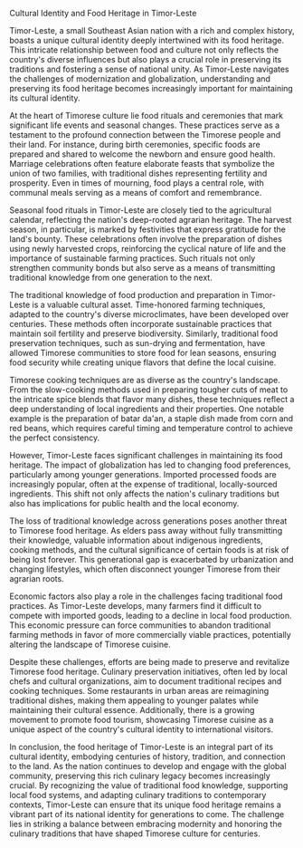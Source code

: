 Cultural Identity and Food Heritage in Timor-Leste

Timor-Leste, a small Southeast Asian nation with a rich and complex history, boasts a unique cultural identity deeply intertwined with its food heritage. This intricate relationship between food and culture not only reflects the country's diverse influences but also plays a crucial role in preserving its traditions and fostering a sense of national unity. As Timor-Leste navigates the challenges of modernization and globalization, understanding and preserving its food heritage becomes increasingly important for maintaining its cultural identity.

At the heart of Timorese culture lie food rituals and ceremonies that mark significant life events and seasonal changes. These practices serve as a testament to the profound connection between the Timorese people and their land. For instance, during birth ceremonies, specific foods are prepared and shared to welcome the newborn and ensure good health. Marriage celebrations often feature elaborate feasts that symbolize the union of two families, with traditional dishes representing fertility and prosperity. Even in times of mourning, food plays a central role, with communal meals serving as a means of comfort and remembrance.

Seasonal food rituals in Timor-Leste are closely tied to the agricultural calendar, reflecting the nation's deep-rooted agrarian heritage. The harvest season, in particular, is marked by festivities that express gratitude for the land's bounty. These celebrations often involve the preparation of dishes using newly harvested crops, reinforcing the cyclical nature of life and the importance of sustainable farming practices. Such rituals not only strengthen community bonds but also serve as a means of transmitting traditional knowledge from one generation to the next.

The traditional knowledge of food production and preparation in Timor-Leste is a valuable cultural asset. Time-honored farming techniques, adapted to the country's diverse microclimates, have been developed over centuries. These methods often incorporate sustainable practices that maintain soil fertility and preserve biodiversity. Similarly, traditional food preservation techniques, such as sun-drying and fermentation, have allowed Timorese communities to store food for lean seasons, ensuring food security while creating unique flavors that define the local cuisine.

Timorese cooking techniques are as diverse as the country's landscape. From the slow-cooking methods used in preparing tougher cuts of meat to the intricate spice blends that flavor many dishes, these techniques reflect a deep understanding of local ingredients and their properties. One notable example is the preparation of batar da'an, a staple dish made from corn and red beans, which requires careful timing and temperature control to achieve the perfect consistency.

However, Timor-Leste faces significant challenges in maintaining its food heritage. The impact of globalization has led to changing food preferences, particularly among younger generations. Imported processed foods are increasingly popular, often at the expense of traditional, locally-sourced ingredients. This shift not only affects the nation's culinary traditions but also has implications for public health and the local economy.

The loss of traditional knowledge across generations poses another threat to Timorese food heritage. As elders pass away without fully transmitting their knowledge, valuable information about indigenous ingredients, cooking methods, and the cultural significance of certain foods is at risk of being lost forever. This generational gap is exacerbated by urbanization and changing lifestyles, which often disconnect younger Timorese from their agrarian roots.

Economic factors also play a role in the challenges facing traditional food practices. As Timor-Leste develops, many farmers find it difficult to compete with imported goods, leading to a decline in local food production. This economic pressure can force communities to abandon traditional farming methods in favor of more commercially viable practices, potentially altering the landscape of Timorese cuisine.

Despite these challenges, efforts are being made to preserve and revitalize Timorese food heritage. Culinary preservation initiatives, often led by local chefs and cultural organizations, aim to document traditional recipes and cooking techniques. Some restaurants in urban areas are reimagining traditional dishes, making them appealing to younger palates while maintaining their cultural essence. Additionally, there is a growing movement to promote food tourism, showcasing Timorese cuisine as a unique aspect of the country's cultural identity to international visitors.

In conclusion, the food heritage of Timor-Leste is an integral part of its cultural identity, embodying centuries of history, tradition, and connection to the land. As the nation continues to develop and engage with the global community, preserving this rich culinary legacy becomes increasingly crucial. By recognizing the value of traditional food knowledge, supporting local food systems, and adapting culinary traditions to contemporary contexts, Timor-Leste can ensure that its unique food heritage remains a vibrant part of its national identity for generations to come. The challenge lies in striking a balance between embracing modernity and honoring the culinary traditions that have shaped Timorese culture for centuries.